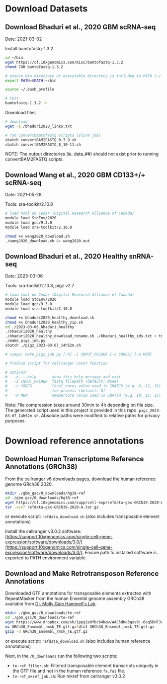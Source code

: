 # Download Datasets

## Download Bhaduri et al., 2020 GBM scRNA-seq 
Date: 2021-03-02

Install bamtofastq-1.3.2

```bash
cd ~/bin
wget https://cf.10xgenomics.com/misc/bamtofastq-1.3.2
chmod 700 bamtofastq-1.3.2

# ensure bin directory or executable directory is included in PATH (~/.bash_profile or ~/.bashrc)
export PATH=$PATH:~/bin

source ~/.bash_profile

# test
bamtofastq-1.3.2 -h
```

Download files

```bash
# download
wget -i /bhaduri2020_links.txt

# run convertbamtofastq scripts (slurm job)
sbatch convertBAM2FASTQ_0-7_9.sh  
sbatch convertBAM2FASTQ_8_10-11.sh
```

NOTE: The output directories (ie. data_##) should not exist prior to running convertBAM2FASTQ scripts.

## Download Wang et al., 2020 GBM CD133+/+ scRNA-seq
Date: 2021-05-28

Tools: sra-toolkit/2.10.8

```bash
# load tool on Cedar (Digital Research Alliance of Canada)
module load StdEnv/2020
module load gcc/9.3.0
module load sra-toolkit/2.10.8

chmod +x wang2020_download.sh
./wang2020_download.sh &> wang2020.out
```

## Download Bhaduri et al., 2020 Healthy snRNA-seq
Date: 2023-03-06

Tools: sra-toolkit/2.10.8, pigz v2.7

```bash
# load tool on Cedar (Digital Research Alliance of Canada)
module load StdEnv/2020
module load gcc/9.3.0
module load sra-toolkit/2.10.8

chmod +x bhaduri2020_healthy_download.sh
chmod +x bhaduri2020_healthy_zip.sh
cd ./2023-03-06_bhaduri_healthy
./bhaduri2020_healthy
./bhaduri2020_healthy_download_rename.sh ./bhaduri_healthy_ids.txt > tmp.out
./make_pigz_job.py
sbatch ./pigz_2023-03-07_14h52m.sh

# usage: make_pigz_job.py [-h] -i INPUT_FOLDER [-c CORES] [-m MEM]

# Produce script for cellranger count function

# options:
#   -h, --help       show this help message and exit
#   -i INPUT_FOLDER  fastq filepath (default: None)
#   -c CORES         local cores value used in SBATCH (e.g. 8, 12, 16). larger the value the higher greater the faster
#                    the process (default: 8)
#   -m MEM           mempercore value used in SBATCH (e.g. 10, 12, 15) (default: 10)
```

Note: File compression takes around 30min to 4h depending on file size. The generated script used in this project is provided in this repo: `pigz_2023-03-07_14h52m.sh`. Absolute paths were modified to relative paths for privacy purposes. 

# Download reference annotations

## Download Human Transcriptome Reference Annotations (GRCh38)

From the cellranger v6 downloads pages, download the human reference genome GRch38 2020. 

```bash
mkdir ./gbm_gsc/0_downloads/hg38-ref
cd ./gbm_gsc/0_downloads/hg38-ref
wget https://cf.10xgenomics.com/supp/cell-exp/refdata-gex-GRCh38-2020-A.tar.gz
tar -xzvf refdata-gex-GRCh38-2020-A.tar.gz
```

or execute script: `refdata_download.sh` (also includes transposable element annotations)

Install the cellranger v3.0.2 software: [https://support.10xgenomics.com/single-cell-gene-expression/software/downloads/3.0/](https://support.10xgenomics.com/single-cell-gene-expression/software/downloads/3.0/). 
Ensure path to installed software is exported to PATH environment variable.

## Download and Make Retrotransposon Reference Annotations

Downloaded GTF annotations for transposable elements extracted with RepeatMasker from the human Ensembl genome assembly GRCh38 available from [Dr. Molly Gale Hammell's Lab](https://hammelllab.labsites.cshl.edu/software/#TEtranscripts).

```bash
mkdir ./gbm_gsc/0_downloads/te-ref
cd ./gbm_gsc/0_downloads/te-ref
wget https://www.dropbox.com/sh/1ppg2e0fbc64bqw/AAC5dKo3gsv9j-6eq5DHFJdha/GRCh38_Ensembl_rmsk_TE.gtf.gz?dl=1
mv GRCh38_Ensembl_rmsk_TE.gtf.gz?dl=1 GRCh38_Ensembl_rmsk_TE.gtf.gz
gzip -d GRCh38_Ensembl_rmsk_TE.gtf.gz 
```

or execute script: `refdata_download.sh` (also includes human reference annotations)

Next, in the `/0_downloads` run the following two scripts:

- `te-ref_filter.sh`: Filtered transposable element transcripts uniquely in the GTF file and not in the human reference `fa.fai` file. 
- `te-ref_mkref_job.sh`: Run mkref from cellranger v3.0.2
